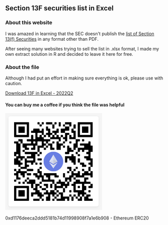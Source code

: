 ## Section 13F securities list in Excel

### About this website

<p>I was amazed in learning that the SEC doesn't publish the <a href="https://www.sec.gov/divisions/investment/13flists">list of Section 13(f) Securities</a> in any format other than PDF.</p>
<p>After seeing many websites trying to sell the list in .xlsx format, I made my own extract solution in R and decided to leave it here for free.</p>

### About the file
<p>Although I had put an effort in making sure everything is ok, please use with caution.</p>

<a href="13F securities list 2Q2022.xlsx">Download 13F in Excel - 2022Q2</a>

#### You can buy me a coffee if you think the file was helpful
<img src="qrcode.png" alt="buy me a coffee">
<p>0xd1176deeca2ddd5181b74d11998908f7a1e6b908 - Ethereum ERC20</p>

